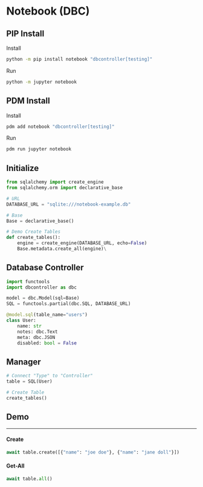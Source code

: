 # **Notebook (DBC)**

## **PIP** Install

Install

```sh
python -m pip install notebook "dbcontroller[testing]"
```

Run

```sh
python -m jupyter notebook
```

## **PDM** Install

Install

```sh
pdm add notebook "dbcontroller[testing]"
```

Run

```sh
pdm run jupyter notebook
```

## Initialize

```py
from sqlalchemy import create_engine
from sqlalchemy.orm import declarative_base

# URL
DATABASE_URL = "sqlite:///notebook-example.db"

# Base
Base = declarative_base()

# Demo Create Tables
def create_tables():
    engine = create_engine(DATABASE_URL, echo=False)
    Base.metadata.create_all(engine)\
```

## Database **Controller**

```py
import functools
import dbcontroller as dbc

model = dbc.Model(sql=Base)
SQL = functools.partial(dbc.SQL, DATABASE_URL)

@model.sql(table_name="users")
class User:
    name: str
    notes: dbc.Text
    meta: dbc.JSON
    disabled: bool = False
```

## Manager

```py
# Connect "Type" to "Controller"
table = SQL(User)

# Create Table
create_tables()
```

## Demo

---

#### **Create**

```py
await table.create([{"name": "joe doe"}, {"name": "jane doll"}])
```

#### **Get-All**

```py
await table.all()
```
